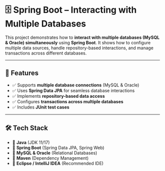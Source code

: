 # 🗄️ Spring Boot – Interacting with Multiple Databases

This project demonstrates how to **interact with multiple databases (MySQL & Oracle) simultaneously** using **Spring Boot**.
It shows how to configure multiple data sources, handle repository-based interactions, and manage transactions across different databases.

---

## 🚀 Features
- ✅ Supports **multiple database connections** (MySQL & Oracle)
- ✅ Uses **Spring Data JPA** for seamless database interactions
- ✅ Implements **repository-based data access**
- ✅ Configures **transactions across multiple databases**
- ✅ Includes **JUnit test cases**

---

## 🛠️ Tech Stack
- 🔹 **Java** (JDK 11/17)
- 🔹 **Spring Boot** (Spring Data JPA, Spring Web)
- 🔹 **MySQL & Oracle** (Relational Databases)
- 🔹 **Maven** (Dependency Management)
- 🔹 **Eclipse / IntelliJ IDEA** (Recommended IDE)



